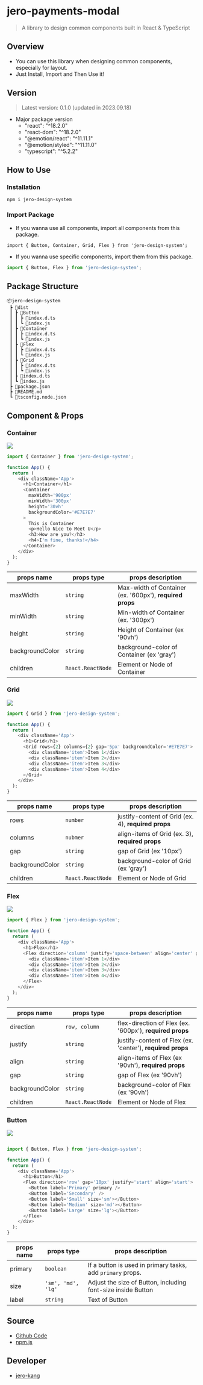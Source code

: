 # jero-payments-modal

> A library to design common components built in React & TypeScript

## Overview

- You can use this library when designing common components, especially for layout.
- Just Install, Import and Then Use it!

## Version

> Latest version: 0.1.0 (updated in 2023.09.18)

- Major package version
  - "react": "^18.2.0"
  - "react-dom": "^18.2.0"
  - "@emotion/react": "^11.11.1"
  - "@emotion/styled": "^11.11.0"
  - "typescript": "^5.2.2"

## How to Use

### Installation

```Shell
npm i jero-design-system
```

### Import Package

- If you wanna use all components, import all components from this package.

```
import { Button, Container, Grid, Flex } from 'jero-design-system';
```

- If you wanna use specific components, import them from this package.

```JavaScript
import { Button, Flex } from 'jero-design-system';
```

## Package Structure

```
📦jero-design-system
 ┣ 📂dist
 ┃ ┣ 📂Button
 ┃ ┃ ┣ 📜index.d.ts
 ┃ ┃ ┗ 📜index.js
 ┃ ┣ 📂Container
 ┃ ┃ ┣ 📜index.d.ts
 ┃ ┃ ┗ 📜index.js
 ┃ ┣ 📂Flex
 ┃ ┃ ┣ 📜index.d.ts
 ┃ ┃ ┗ 📜index.js
 ┃ ┣ 📂Grid
 ┃ ┃ ┣ 📜index.d.ts
 ┃ ┃ ┗ 📜index.js
 ┃ ┣ 📜index.d.ts
 ┃ ┗ 📜index.js
 ┣ 📜package.json
 ┣ 📜README.md
 ┗ 📜tsconfig.node.json
```

## Component & Props

### Container

<img src="./public/img/jero-container.png"/>

```JavaScript
import { Container } from 'jero-design-system';

function App() {
  return (
    <div className='App'>
      <h1>Container</h1>
      <Container
        maxWidth='900px'
        minWidth='300px'
        height='30vh'
        backgroundColor='#E7E7E7'
      >
        This is Container
        <p>Hello Nice to Meet U</p>
        <h3>How are you?</h3>
        <h4>I'm fine, thanks!</h4>
      </Container>
    </div>
  );
}
```

| props name      | props type        | props description                                        |
| --------------- | ----------------- | -------------------------------------------------------- |
| maxWidth        | `string`          | Max-width of Container (ex. '600px'), **required props** |
| minWidth        | `string`          | Min-width of Container (ex. '300px')                     |
| height          | `string`          | Height of Container (ex '90vh')                          |
| backgroundColor | `string`          | background-color of Container (ex 'gray')                |
| children        | `React.ReactNode` | Element or Node of Container                             |

### Grid

<img src="./public/img/jero-grid.png"/>

```JavaScript
import { Grid } from 'jero-design-system';

function App() {
  return (
    <div className='App'>
      <h1>Grid</h1>
      <Grid rows={2} columns={2} gap='5px' backgroundColor='#E7E7E7'>
        <div className='item'>Item 1</div>
        <div className='item'>Item 2</div>
        <div className='item'>Item 3</div>
        <div className='item'>Item 4</div>
      </Grid>
    </div>
  );
}
```

| props name      | props type        | props description                                   |
| --------------- | ----------------- | --------------------------------------------------- |
| rows            | `number`          | justify-content of Grid (ex. 4), **required props** |
| columns         | `nubmer`          | align-items of Grid (ex. 3), **required props**     |
| gap             | `string`          | gap of Grid (ex '10px')                             |
| backgroundColor | `string`          | background-color of Grid (ex 'gray')                |
| children        | `React.ReactNode` | Element or Node of Grid                             |

### Flex

<img src="./public/img/jero-flex.png"/>

```JavaScript
import { Flex } from 'jero-design-system';

function App() {
  return (
    <div className='App'>
      <h1>Flex</h1>
      <Flex direction='column' justify='space-between' align='center' gap='5px'>
        <div className='item'>Item 1</div>
        <div className='item'>Item 2</div>
        <div className='item'>Item 3</div>
        <div className='item'>Item 4</div>
      </Flex>
    </div>
  );
}
```

| props name      | props type        | props description                                          |
| --------------- | ----------------- | ---------------------------------------------------------- |
| direction       | `row, column`     | flex-direction of Flex (ex. '600px'), **required props**   |
| justify         | `string`          | justify-content of Flex (ex. 'center'), **required props** |
| align           | `string`          | align-items of Flex (ex '90vh'), **required props**        |
| gap             | `string`          | gap of Flex (ex '90vh')                                    |
| backgroundColor | `string`          | background-color of Flex (ex '90vh')                       |
| children        | `React.ReactNode` | Element or Node of Flex                                    |

### Button

<img src="./public/img/jero-button.png"/>

```JavaScript

import { Button, Flex } from 'jero-design-system';

function App() {
  return (
    <div className='App'>
      <h1>Button</h1>
      <Flex direction='row' gap='10px' justify='start' align='start'>
        <Button label='Primary' primary />
        <Button label='Secondary' />
        <Button label='Small' size='sm'></Button>
        <Button label='Medium' size='md'></Button>
        <Button label='Large' size='lg'></Button>
      </Flex>
    </div>
  );
}
```

| props name | props type         | props description                                            |
| ---------- | ------------------ | ------------------------------------------------------------ |
| primary    | `boolean`          | If a button is used in primary tasks, add `primary` props.   |
| size       | `'sm', 'md', 'lg'` | Adjust the size of Button, including font-size inside Button |
| label      | `string`           | Text of Button                                               |

## Source

- [Github Code](https://github.com/inyeong-kang/layout-component)
- [npm.js](https://www.npmjs.com/package/jero-design-system)

## Developer

- [jero-kang](https://github.com/inyeong-kang)
